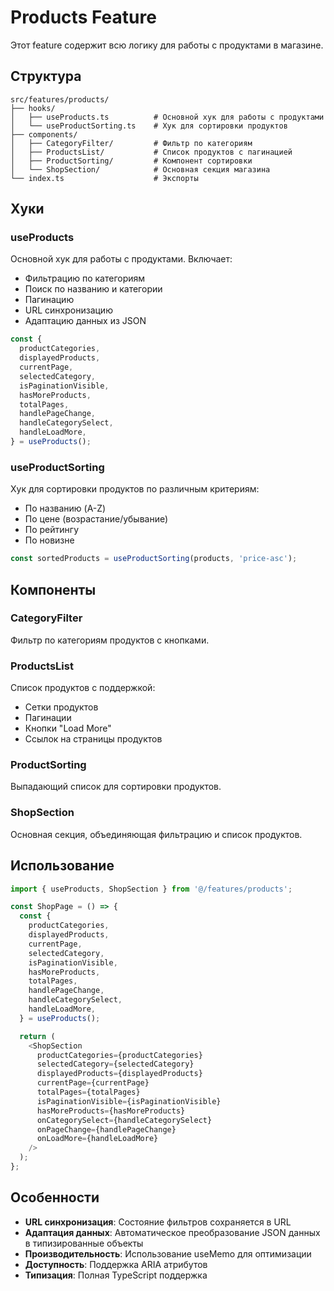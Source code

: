 # Products Feature

Этот feature содержит всю логику для работы с продуктами в магазине.

## Структура

```
src/features/products/
├── hooks/
│   ├── useProducts.ts          # Основной хук для работы с продуктами
│   └── useProductSorting.ts    # Хук для сортировки продуктов
├── components/
│   ├── CategoryFilter/         # Фильтр по категориям
│   ├── ProductsList/           # Список продуктов с пагинацией
│   ├── ProductSorting/         # Компонент сортировки
│   └── ShopSection/            # Основная секция магазина
└── index.ts                    # Экспорты
```

## Хуки

### useProducts

Основной хук для работы с продуктами. Включает:

- Фильтрацию по категориям
- Поиск по названию и категории
- Пагинацию
- URL синхронизацию
- Адаптацию данных из JSON

```typescript
const {
  productCategories,
  displayedProducts,
  currentPage,
  selectedCategory,
  isPaginationVisible,
  hasMoreProducts,
  totalPages,
  handlePageChange,
  handleCategorySelect,
  handleLoadMore,
} = useProducts();
```

### useProductSorting

Хук для сортировки продуктов по различным критериям:

- По названию (A-Z)
- По цене (возрастание/убывание)
- По рейтингу
- По новизне

```typescript
const sortedProducts = useProductSorting(products, 'price-asc');
```

## Компоненты

### CategoryFilter

Фильтр по категориям продуктов с кнопками.

### ProductsList

Список продуктов с поддержкой:

- Сетки продуктов
- Пагинации
- Кнопки "Load More"
- Ссылок на страницы продуктов

### ProductSorting

Выпадающий список для сортировки продуктов.

### ShopSection

Основная секция, объединяющая фильтрацию и список продуктов.

## Использование

```typescript
import { useProducts, ShopSection } from '@/features/products';

const ShopPage = () => {
  const {
    productCategories,
    displayedProducts,
    currentPage,
    selectedCategory,
    isPaginationVisible,
    hasMoreProducts,
    totalPages,
    handlePageChange,
    handleCategorySelect,
    handleLoadMore,
  } = useProducts();

  return (
    <ShopSection
      productCategories={productCategories}
      selectedCategory={selectedCategory}
      displayedProducts={displayedProducts}
      currentPage={currentPage}
      totalPages={totalPages}
      isPaginationVisible={isPaginationVisible}
      hasMoreProducts={hasMoreProducts}
      onCategorySelect={handleCategorySelect}
      onPageChange={handlePageChange}
      onLoadMore={handleLoadMore}
    />
  );
};
```

## Особенности

- **URL синхронизация**: Состояние фильтров сохраняется в URL
- **Адаптация данных**: Автоматическое преобразование JSON данных в типизированные объекты
- **Производительность**: Использование useMemo для оптимизации
- **Доступность**: Поддержка ARIA атрибутов
- **Типизация**: Полная TypeScript поддержка
